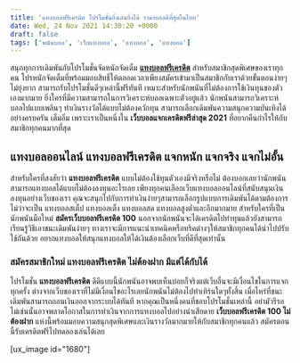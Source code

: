 ```yaml
---
title: 'แทงบอลฟรีเครดิต โปรโมชั่นยิ่งเล่นยิ่งได้ ราคาบอลดีที่สุดในไทย'
date: Wed, 24 Nov 2021 14:30:20 +0000
draft: false
tags: ['พนันบอล', 'เว็บแทงบอล', 'แทงบอล', 'แทงบอล']
---
```


สนุกทุกการเดิมพันกับโปรโมชั่นจัดหนักจัดเต็ม [**แทงบอลฟรีเครดิต**](/archives/) สำหรับสมาชิกสุดพิเศษของเราทุกคน โปรหนักจัดเต็มที่พร้อมมอบสิทธิ์ให้ตลอดเวลาเพียงสมัครเข้ามาเป็นสมาชิกกับเราด้วยขั้นตอนง่ายๆไม่ยุ่งยาก สามารถรับโปรโมชั่นดีๆเหล่านี้ฟรีทันที เหมาะสำหรับนักพนันที่ไม่ต้องการใช้เงินทุนของตัวเองมากมาย ยิ่งใครที่มีความสามารถในการวิเคราะห์บอลเฉพาะตัวอยู่แล้ว นักพนันสามารถวิเคราะห์บอลไปแบบเพลินๆ ทำเงินรางวัลได้แบบไม่ต้องควักทุน สามารถเลือกเดิมพันความสนุกความบันเทิงได้อย่างครบครัน เต็มอิ่ม เพราะเราเป็นหนึ่งใน **เว็บบอลแจกเครดิตฟรีล่าสุด 2021** ที่อยากคืนกำไรให้กับสมาชิกทุกคนมากที่สุด

**แทงบอลออนไลน์ แทงบอลฟรีเครดิต แจกหนัก แจกจริง แจกไม่อั้น**
------------------------------------------------------------

สำหรับใครที่สงสัยว่า **แทงบอลฟรีเครดิต** แบบไม่ต้องใช้ทุนตัวเองมีจริงหรือไม่ ต้องบอกเลยว่านักพนันสามารถแทงบอลได้แบบไม่ต้องลงทุนอะไรเลย เพียงทุกคนเลือกเว็บแทงบอลออนไลน์ที่สนับสนุนเงินลงทุนอย่างเว็บของเรา คุณจะสนุกไปกับการทำเงินง่ายๆสามารถเลือกรูปแบบการเดิมพันได้ตามต้องการไม่ว่าจะเป็น แทงบอลสเต็ป แทงบอลเต็ง แทงบอลสด แทงบอลสูงต่ำและอีกมากมาย สำหรับใครที่เป็นนักพนันมือใหม่ **สมัครเว็บบอลฟรีเครดิต 100** นอกจากนักพนันจะได้เครดิตไปทำทุนแล้วยังสามารถเรียนรู้วิธีเอาชนะเดิมพันง่ายๆ ทางเราจะมีการแนะนำเทคนิคหรือทริคต่างๆให้สมาชิกทุกคนได้นำไปปรับใช้กันด้วย อยากแทงบอลให้สนุกแทงบอลให้ได้เงินต้องเลือกเว็บที่ดีที่สุดเท่านั้น

### **สมัครสมาชิกใหม่ แทงบอลฟรีเครดิต ไม่ต้องฝาก มีแต่ได้กับได้**

โปรโมชั่น **แทงบอลฟรีเครดิต** ดีดีแบบนี้นักพนันอาจพบเห็นบ่อยก็จริงแต่เว็บอื่นจะมีเงื่อนไขในการแจกทุกครั้ง ต่างจากเว็บของเราที่ไม่มีเงื่อนไขอะไรเลยนักพนันไม่ต้องไปทำเทิร์นใดๆทั้งสิ้น เมื่อไหร่ที่ชนะเดิมพันสามารถถอนเงินออกจากระบบได้ทันที หากคุณเป็นหนึ่งคนที่ชอบโปรโมชั่นเหล่านี้ อย่ามัวรีรอไม่เช่นนั้นอาจพลาดโอกาสในการทำเงินจากการแทงบอลไปอย่างน่าเสียดาย **เว็บบอลฟรีเครดิต 100 ไม่ต้องฝาก** แห่งนี้พร้อมมอบความสนุกสุดพิเศษและเงินรางวัลมากมายให้กับสมาชิกทุกคนแล้ว สมัครตอนนี้รับเครดิตฟรีไปทดลองเล่นได้เลย

\[ux\_image id="1680"\]